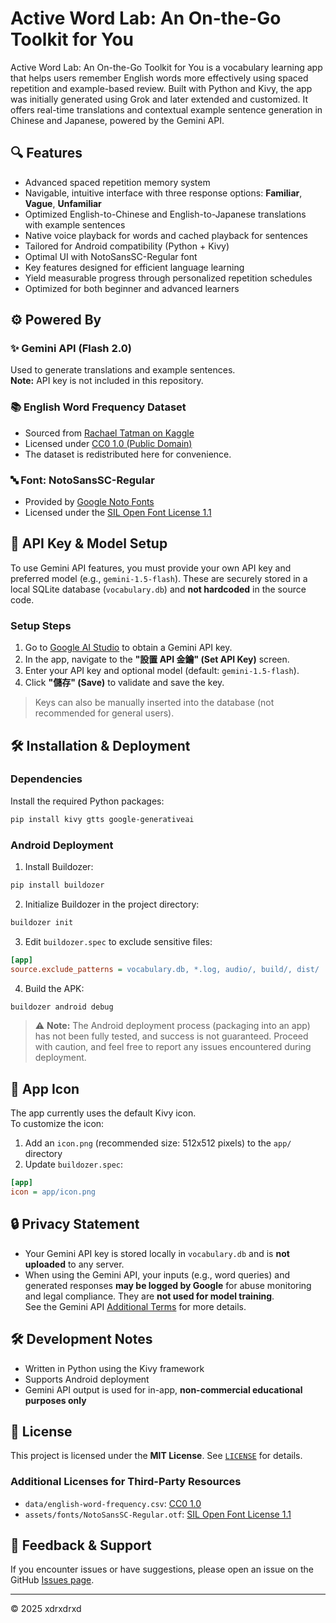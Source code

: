 # Active Word Lab: An On-the-Go Toolkit for You

Active Word Lab: An On-the-Go Toolkit for You is a vocabulary learning app that helps users remember English words more effectively using spaced repetition and example-based review. Built with Python and Kivy, the app was initially generated using Grok and later extended and customized. It offers real-time translations and contextual example sentence generation in Chinese and Japanese, powered by the Gemini API.

## 🔍 Features

- Advanced spaced repetition memory system  
- Navigable, intuitive interface with three response options: **Familiar**, **Vague**, **Unfamiliar**  
- Optimized English-to-Chinese and English-to-Japanese translations with example sentences  
- Native voice playback for words and cached playback for sentences  
- Tailored for Android compatibility (Python + Kivy)  
- Optimal UI with NotoSansSC-Regular font  
- Key features designed for efficient language learning  
- Yield measurable progress through personalized repetition schedules  
- Optimized for both beginner and advanced learners

## ⚙️ Powered By

### ✨ Gemini API (Flash 2.0)
Used to generate translations and example sentences.  
**Note:** API key is not included in this repository.

### 📚 English Word Frequency Dataset
- Sourced from [Rachael Tatman on Kaggle](https://www.kaggle.com/datasets/rtatman/english-word-frequency)  
- Licensed under [CC0 1.0 (Public Domain)](https://creativecommons.org/publicdomain/zero/1.0/)  
- The dataset is redistributed here for convenience.

### 🔤 Font: NotoSansSC-Regular
- Provided by [Google Noto Fonts](https://notofonts.github.io)  
- Licensed under the [SIL Open Font License 1.1](https://github.com/notofonts/noto-cjk/blob/main/LICENSE)

## 🔐 API Key & Model Setup

To use Gemini API features, you must provide your own API key and preferred model (e.g., `gemini-1.5-flash`). These are securely stored in a local SQLite database (`vocabulary.db`) and **not hardcoded** in the source code.

### Setup Steps

1. Go to [Google AI Studio](https://aistudio.google.com/) to obtain a Gemini API key.  
2. In the app, navigate to the **"設置 API 金鑰" (Set API Key)** screen.  
3. Enter your API key and optional model (default: `gemini-1.5-flash`).  
4. Click **"儲存" (Save)** to validate and save the key.  

> Keys can also be manually inserted into the database (not recommended for general users).

## 🛠 Installation & Deployment

### Dependencies

Install the required Python packages:

```bash
pip install kivy gtts google-generativeai
```

### Android Deployment

1. Install Buildozer:

```bash
pip install buildozer
```

2. Initialize Buildozer in the project directory:

```bash
buildozer init
```

3. Edit `buildozer.spec` to exclude sensitive files:

```ini
[app]
source.exclude_patterns = vocabulary.db, *.log, audio/, build/, dist/
```

4. Build the APK:

```bash
buildozer android debug
```

> ⚠️ **Note:** The Android deployment process (packaging into an app) has not been fully tested, and success is not guaranteed. Proceed with caution, and feel free to report any issues encountered during deployment.

## 📱 App Icon

The app currently uses the default Kivy icon.  
To customize the icon:

1. Add an `icon.png` (recommended size: 512x512 pixels) to the `app/` directory  
2. Update `buildozer.spec`:

```ini
[app]
icon = app/icon.png
```

## 🔒 Privacy Statement

- Your Gemini API key is stored locally in `vocabulary.db` and is **not uploaded** to any server.  
- When using the Gemini API, your inputs (e.g., word queries) and generated responses **may be logged by Google** for abuse monitoring and legal compliance. They are **not used for model training**.  
  See the Gemini API [Additional Terms](https://ai.google.dev/terms) for more details.

## 🛠 Development Notes

- Written in Python using the Kivy framework  
- Supports Android deployment  
- Gemini API output is used for in-app, **non-commercial educational purposes only**

## 📄 License

This project is licensed under the **MIT License**. See [`LICENSE`](LICENSE) for details.

### Additional Licenses for Third-Party Resources

- `data/english-word-frequency.csv`: [CC0 1.0](https://creativecommons.org/publicdomain/zero/1.0/)  
- `assets/fonts/NotoSansSC-Regular.otf`: [SIL Open Font License 1.1](https://github.com/notofonts/noto-cjk/blob/main/LICENSE)

## 📩 Feedback & Support

If you encounter issues or have suggestions, please open an issue on the GitHub [Issues page](../../issues).

---

© 2025 xdrxdrxd
